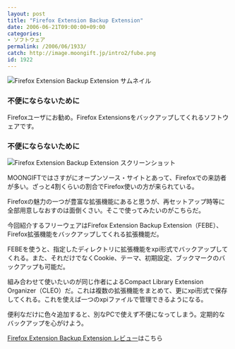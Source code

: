```yaml
---
layout: post
title: "Firefox Extension Backup Extension"
date: 2006-06-21T09:00:00+09:00
categories:
- ソフトウェア
permalink: /2006/06/1933/
catch: http://image.moongift.jp/intro2/fube.png
id: 1922
---
```

 ![Firefox Extension Backup Extension サムネイル](http://image.moongift.jp/intro2/fube.t.png "Firefox Extension Backup Extension サムネイル")
  

### 不便にならないために
  
Firefoxユーザにお勧め。Firefox Extensionsをバックアップしてくれるソフトウェアです。  
<!--more-->  

### 不便にならないために
  

![Firefox Extension Backup Extension スクリーンショット](http://image.moongift.jp/intro2/fube.png "Firefox Extension Backup Extension スクリーンショット")

  

MOONGIFTではさすがにオープンソース・サイトとあって、Firefoxでの来訪者が多い。ざっと4割くらいの割合でFirefox使いの方が来られている。

  

Firefoxの魅力の一つが豊富な拡張機能にあると思うが、再セットアップ時等に全部用意しなおすのは面倒くさい。そこで使ってみたいのがこちらだ。

  

今回紹介するフリーウェアはFirefox Extension Backup Extension（FEBE）、Firefox拡張機能をバックアップしてくれる拡張機能だ。

  

FEBEを使うと、指定したディレクトリに拡張機能をxpi形式でバックアップしてくれる。また、それだけでなくCookie、テーマ、初期設定、ブックマークのバックアップも可能だ。

  

組み合わせて使いたいのが同じ作者によるCompact Library Extension Organizer（CLEO）だ。これは複数の拡張機能をまとめて、更にxpi形式で保存してくれる。これを使えば一つのxpiファイルで管理できるようになる。

  

便利なだけに色々追加すると、別なPCで使えず不便になってしまう。定期的なバックアップを心がけよう。

  

[Firefox Extension Backup Extension レビュー](http://fw.moongift.jp/review/i-1941.html)はこちら

